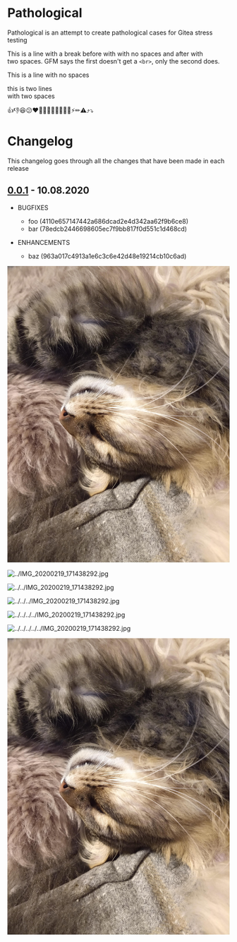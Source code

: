 # Pathological

Pathological is an attempt to create pathological cases for Gitea stress testing

This is a line
with a break before with with no spaces and after with  
two spaces. GFM says the first doesn't get a `<br>`, only the second does.

This is a line
with no spaces

this is two lines  
with two spaces

👍👎😆😕❤️🎉👀😀😸🤡💃💅💥⚡✏⚠⤴⤵


# Changelog

This changelog goes through all the changes that have been made in each release

## [0.0.1](https://try.gitea.io/luwol03/src/tag/v0.0.1) - 10.08.2020

* BUGFIXES
    * foo (4110e657147442a686dcad2e4d342aa62f9b6ce8)
    * bar (78edcb2446698605ec7f9bb817f0d551c1d468cd)

* ENHANCEMENTS
    * baz (963a017c4913a1e6c3c6e42d48e19214cb10c6ad)


![IMG_20200219_171438292.jpg](IMG_20200219_171438292.jpg)

![../IMG_20200219_171438292.jpg](../IMG_20200219_171438292.jpg)

![../../IMG_20200219_171438292.jpg](../../IMG_20200219_171438292.jpg)

![../../../IMG_20200219_171438292.jpg](../../../IMG_20200219_171438292.jpg)

![../../../../IMG_20200219_171438292.jpg](../../../../IMG_20200219_171438292.jpg)

![../../../../../IMG_20200219_171438292.jpg](../../../../../IMG_20200219_171438292.jpg)


![/IMG_20200219_171438292.jpg](/IMG_20200219_171438292.jpg)
